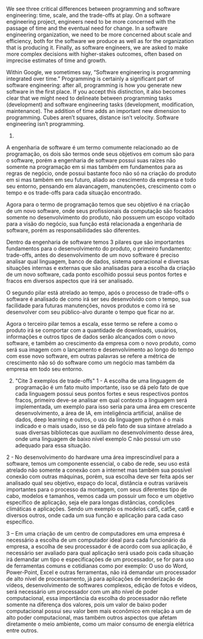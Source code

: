 We see three critical differences between programming and software engineering: time, scale, and the trade-offs at play. On a software engineering project, engineers need to be more concerned with the passage of time and the eventual need for change. In a software engineering organization, we need to be more concerned about scale and efficiency, both for the software we produce as well as for the organization that is producing it. Finally, as software engineers, we are asked to make more complex decisions with higher-stakes outcomes, often based on imprecise estimates of time and growth.


Within Google, we sometimes say, “Software engineering is programming integrated over time.” Programming is certainly a significant part of software engineering: after all, programming is how you generate new software in the first place. If you accept this distinction, it also becomes clear that we might need to delineate between programming tasks (development) and software engineering tasks (development, modification, maintenance). The addition of time adds an important new dimension to programming. Cubes aren’t squares, distance isn’t velocity. Software engineering isn’t programming.

1)
A engenharia de software é um termo comumente relacionado ao de programação, os dois são termos onde seus objetivos em comum são para o software, porém a engenharia de software possui suas raízes não somente na programação em si mas também em fundamentos para as regras de negócio, onde possui bastante foco não só na criação do produto em si mas também em seu futuro, aliado ao crescimento da empresa e todo seu entorno, pensando em alavancagem, manutenções, crescimento com o tempo e os trade-offs para cada situação encontrado.

Agora para o termo de programação temos que seu objetivo é na criação de um novo software, onde seus profissionais da computação são focados somente no desenvolvimento do produto, não possuem um escopo voltado para a visão do negócio, sua função está relacionada a engenharia de software, porém as responsabilidades são diferentes.

Dentro da engenharia de software temos 3 pilares que são importantes fundamentos para o desenvolvimento do produto, o primeiro fundamento: trade-offs, antes do desenvolvimento de um novo software é preciso analisar qual linguagem, banco de dados, sistema operacional e diversas situações internas e externas que são analisadas para a escolha da criação de um novo software, cada ponto escolhido possui seus pontos fortes e fracos em diversos aspectos que irá ser analisado.

O segundo pilar está atrelado ao tempo, após o processo de trade-offs o software é analisado de como irá ser seu desenvolvido com o tempo, sua facilidade para futuras manutenções, novos produtos e como irá se desenvolver com seu público-alvo durante o tempo que ficar no ar.

Agora o terceiro pilar temos a escala, esse termo se refere a como o produto irá se comportar com a quantidade de downloads, usuários, informações e outros tipos de dados serão alcançados com o novo software, e também ao crescimento da empresa com o novo produto, como será sua imagem com o lançamento e desenvolvimento ao longo do tempo com esse novo software, em outras palavras se refere a métrica de crescimento não só do software como um negócio mas também da empresa em todo seu entorno.

2) "Cite 3 exemplos de trade-offs"
1 - A escolha de uma linguagem de programação é um fato muito importante, isso se dá pelo fato de que cada linguagem possui seus pontos fortes e seus respectivos pontos fracos, primeiro deve-se analisar em qual contexto a linguagem será implementada, um exemplo para isso seria para uma área em crescente desenvolvimento, a área de IA, em inteligência artificial, análise de dados, deep learning e outros, o uso da linguagem python é o mais indicado e o mais usado, isso se dá pelo fato de sua sintaxe atrelado a suas diversas bibliotecas que auxiliam no desenvolvimento desse área, onde uma linguagem de baixo nível exemplo C não possui um uso adequado para essa situação.

2 - No desenvolvimento do hardware uma área imprescindível para a software, temos um componente essencial, o cabo de rede, seu uso está atrelado não somente a conexão com a internet mas também sua possível conexão com outras máquinas, porém, sua escolha deve ser feita após ser analisado qual seu objetivo, espaço do local, distância e outras variáveis importantes para o processo da montagem, com seus diferentes tipo de cabo, modelos e tamanhos, vemos cada um possuir um foco e um objetivo específico de aplicação, seja ele para longas distâncias, condições climáticas e aplicações. Sendo um exemplo os modelos cat5, cat5e, cat6 e diversos outros, onde cada um sua função e aplicação para cada caso específico.

3 – Em uma criação de um centro de computadores em uma empresa é necessário a escolha de um computador ideal para cada funcionário da empresa, a escolha de seu processador é de acordo com sua aplicação, é necessário ser avaliado para qual aplicação será usado pois cada situação irá demandar um tipo e especificações de um processador, se for para uso de ferramentas comuns e cotidianas como por exemplo: O uso do Word, Power-Point, Excel e outras ferramentas, não irá demandar um processador de alto nível de processamento, já para aplicações de renderização de vídeos, desenvolvimento de softwares complexos, edição de fotos e vídeos, será necessário um processador com um alto nível de poder computacional, essa importância da escolha do processador não reflete somente na diferença dos valores, pois um valor de baixo poder computacional possui seu valor bem mais econômico em relação a um de alto poder computacional, mas também outros aspectos que afetam diretamente o meio ambiente, como um maior consumo de energia elétrica entre outros.






